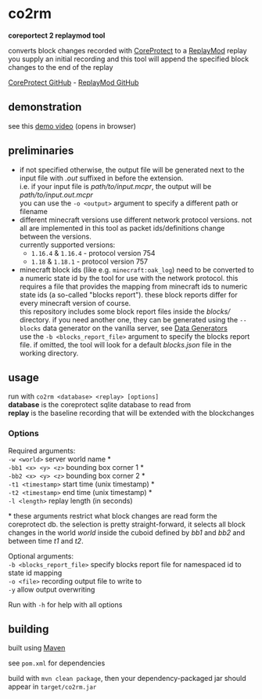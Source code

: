 # co2rm
**coreportect 2 replaymod tool**

converts block changes recorded with [CoreProtect](https://www.spigotmc.org/resources/coreprotect.8631/) to a [ReplayMod](https://www.replaymod.com/) replay  
you supply an initial recording and this tool will append the specified block changes to the end of the replay

[CoreProtect GitHub](https://github.com/PlayPro/CoreProtect/) - [ReplayMod GitHub](https://github.com/ReplayMod/ReplayMod)

## demonstration

see this [demo video](https://media.discordapp.net/attachments/837350317225934910/940540021788778506/coreprotect_2_replaymod_demo.mp4) (opens in browser)

## preliminaries

* if not specified otherwise, the output file will be generated next to the input file with *.out* suffixed in before the extension.   
i.e. if your input file is *path/to/input.mcpr*, the output will be *path/to/input.out.mcpr*  
you can use the `-o <output>` argument to specify a different path or filename
* different minecraft versions use different network protocol versions. not all are implemented in this tool as packet ids/definitions change between the versions.  
currently supported versions:  
  * `1.16.4` & `1.16.4` - protocol version 754  
  * `1.18` & `1.18.1` - protocol version 757  
* minecraft block ids (like e.g. `minecraft:oak_log`) need to be converted to a numeric state id by the tool for use with the network protocol. this requires a file that provides the mapping from minecraft ids to numeric state ids (a so-called "blocks report"). these block reports differ for every minecraft version of course.  
this repository includes some block report files inside the *blocks/* directory. if you need another one, they can be generated using the `--blocks` data generator on the vanilla server, see [Data Generators](https://wiki.vg/Data_Generators)  
use the `-b <blocks_report_file>` argument to specify the blocks report file. if omitted, the tool will look for a default *blocks.json* file in the working directory.

## usage

run with `co2rm <database> <replay> [options]`   
**database** is the coreprotect sqlite database to read from  
**replay** is the baseline recording that will be extended with the blockchanges  

### Options

Required arguments:  
`-w <world>` server world name \*  
`-bb1 <x> <y> <z>` bounding box corner 1 \*  
`-bb2 <x> <y> <z>` bounding box corner 2 \*  
`-t1 <timestamp>` start time (unix timestamp) \*  
`-t2 <timestamp>` end time (unix timestamp) \*  
`-l <length>` replay length (in seconds)  

\* these arguments restrict what block changes are read form the coreprotect db. the selection is pretty straight-forward, it selects all block changes in the world *world* inside the cuboid defined by *bb1* and *bb2* and between time *t1* and *t2*.

Optional arguments:  
`-b <blocks_report_file>` specify blocks report file for namespaced id to state id mapping  
`-o <file>` recording output file to write to   
`-y` allow output overwriting  

Run with `-h` for help with all options

## building

built using [Maven](https://maven.apache.org/)

see `pom.xml` for dependencies

build with `mvn clean package`, then your dependency-packaged jar should appear in `target/co2rm.jar`
